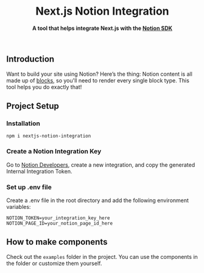 
<div align="center">
  <h1>Next.js Notion Integration</h1>
  <p>
		<b>A tool that helps integrate Next.js with the <a href="https://github.com/makenotion/notion-sdk-js">Notion SDK</a></b>
	</p>
	<br>
</div>

## Introduction
Want to build your site using Notion?
Here’s the thing: Notion content is all made up of <a href="https://developers.notion.com/docs/working-with-page-content">blocks</a>, so you'll need to render every single block type.
This tool helps you do exactly that!

## Project Setup
### Installation
```
npm i nextjs-notion-integration
```

### Create a Notion Integration Key
Go to <a href="https://developers.notion.com/">Notion Developers</a>, create a new integration, and copy the generated Internal Integration Token.

### Set up .env file
Create a .env file in the root directory and add the following environment variables:

```
NOTION_TOKEN=your_integration_key_here
NOTION_PAGE_ID=your_notion_page_id_here
```

## How to make components
Check out the ```examples``` folder in the project. You can use the components in the folder or customize them yourself.
